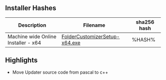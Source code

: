 ## Installer Hashes

| Description                         | Filename                                                                                                                                  | sha256 hash |
| ----------------------------------- | ----------------------------------------------------------------------------------------------------------------------------------------- | ----------- |
| Machine wide Online Installer - x64 | [FolderCustomizerSetup-x64.exe](https://github.com/Deadbush225/Folder-Customizer/releases/download/%TITLE%/FolderCustomizerSetup-x64.exe) | %HASH%      |

## Highlights

- Move Updater source code from pascal to c++
